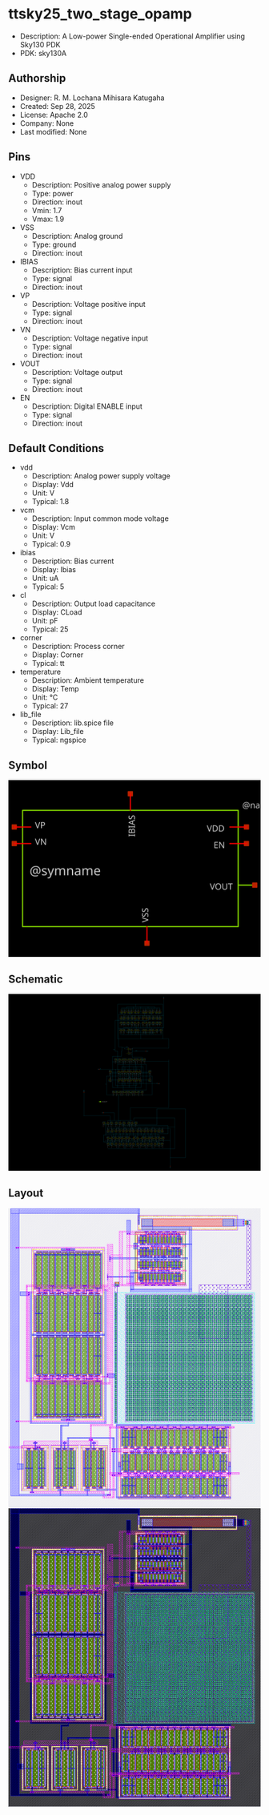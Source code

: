 # ttsky25_two_stage_opamp

- Description: A Low-power Single-ended Operational Amplifier using Sky130 PDK
- PDK: sky130A

## Authorship

- Designer: R. M. Lochana Mihisara Katugaha
- Created: Sep 28, 2025
- License: Apache 2.0
- Company: None
- Last modified: None

## Pins

- VDD
  + Description: Positive analog power supply
  + Type: power
  + Direction: inout
  + Vmin: 1.7
  + Vmax: 1.9
- VSS
  + Description: Analog ground
  + Type: ground
  + Direction: inout
- IBIAS
  + Description: Bias current input
  + Type: signal
  + Direction: inout
- VP
  + Description: Voltage positive input
  + Type: signal
  + Direction: inout
- VN
  + Description: Voltage negative input
  + Type: signal
  + Direction: inout
- VOUT
  + Description: Voltage output
  + Type: signal
  + Direction: inout
- EN
  + Description: Digital ENABLE input
  + Type: signal
  + Direction: inout

## Default Conditions

- vdd
  + Description: Analog power supply voltage
  + Display: Vdd
  + Unit: V
  + Typical: 1.8
- vcm
  + Description: Input common mode voltage
  + Display: Vcm
  + Unit: V
  + Typical: 0.9
- ibias
  + Description: Bias current
  + Display: Ibias
  + Unit: uA
  + Typical: 5
- cl
  + Description: Output load capacitance
  + Display: CLoad
  + Unit: pF
  + Typical: 25
- corner
  + Description: Process corner
  + Display: Corner
  + Typical: tt
- temperature
  + Description: Ambient temperature
  + Display: Temp
  + Unit: °C
  + Typical: 27
- lib_file
  + Description: lib.spice file
  + Display: Lib_file
  + Typical: ngspice

## Symbol

![Symbol of ttsky25_two_stage_opamp](ttsky25_two_stage_opamp_symbol.svg)

## Schematic

![Schematic of ttsky25_two_stage_opamp](ttsky25_two_stage_opamp_schematic.svg)

## Layout

![Layout of ttsky25_two_stage_opamp with white background](ttsky25_two_stage_opamp_w.png)
![Layout of ttsky25_two_stage_opamp with black background](ttsky25_two_stage_opamp_b.png)
